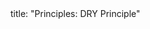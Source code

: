 <frontmatter>
title: "Principles: DRY Principle"
</frontmatter>

<include src="navbar.md" boilerplate />

<include src="unit-inPage-asFlat.md" boilerplate />